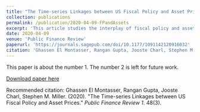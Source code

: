 ```yaml
---
title: "The Time-series Linkages between US Fiscal Policy and Asset Prices"
collection: publications
permalink: /publication/2020-04-09-FPandAssets
excerpt: 'This article studies the interplay of fiscal policy and asset price returns of the United States in a time-varying parameter vector autoregressive (VAR) model.'
date: 2020-04-09
venue: 'Public Finance Review'
paperurl: 'https://journals.sagepub.com/doi/10.1177/1091142120916032'
citation: 'Ghassen El Montasser, Rangan Gupta, Jooste Charl, Stephen M. Miller. (2020). &quot;The Time-series Linkages between US Fiscal Policy and Asset Prices.&quot; <i>Public Finance Review 1</i>. 48(3).'
---
```

This paper is about the number 1. The number 2 is left for future work.

[Download paper here](https://journals.sagepub.com/doi/10.1177/1091142120916032)

Recommended citation: Ghassen El Montasser, Rangan Gupta, Jooste Charl, Stephen M. Miller. (2020). "The Time-series Linkages between US Fiscal Policy and Asset Prices." <i>Public Finance Review 1</i>. 48(3).
